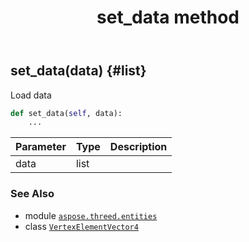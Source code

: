 ﻿---
title: set_data method
second_title: Aspose.3D for Python via .NET API References
description: 
type: docs
weight: 40
url: /python-net/aspose.threed.entities/vertexelementvector4/set_data/
is_root: false
---

## set_data(data) {#list}

Load data



```python
def set_data(self, data):
    ...
```


| Parameter | Type | Description |
| :- | :- | :- |
| data | list |  |



### See Also
* module [`aspose.threed.entities`](../../)
* class [`VertexElementVector4`](/3d/python-net/aspose.threed.entities/vertexelementvector4)
